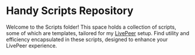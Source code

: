 # Handy Scripts Repository

Welcome to the Scripts folder! This space holds a collection of scripts, some of which are templates, tailored for my [LivePeer](https://livepeer.org/) setup. Find utility and efficiency encapsulated in these scripts, designed to enhance your LivePeer experience.
